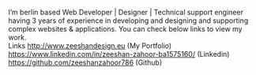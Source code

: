 I’m berlin based Web Developer | Designer | Technical support engineer having 3 years of experience in
developing and designing and supporting complex websites & applications. 
You can check below links to view my work. </br>
Links http://www.zeeshandesign.eu (My Portfolio) </br>
https://www.linkedin.com/in/zeeshan-zahoor-ba1575160/ (Linkedin) </br>
https://github.com/zeeshanzahoor786 (Github)
